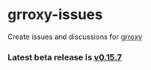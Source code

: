 # grroxy-issues
Create issues and discussions for [grroxy](https://grroxy.com/)    
### Latest beta release is [v0.15.7](https://github.com/glitchedgitz/grroxy-issues/releases/tag/v0.15.7)
